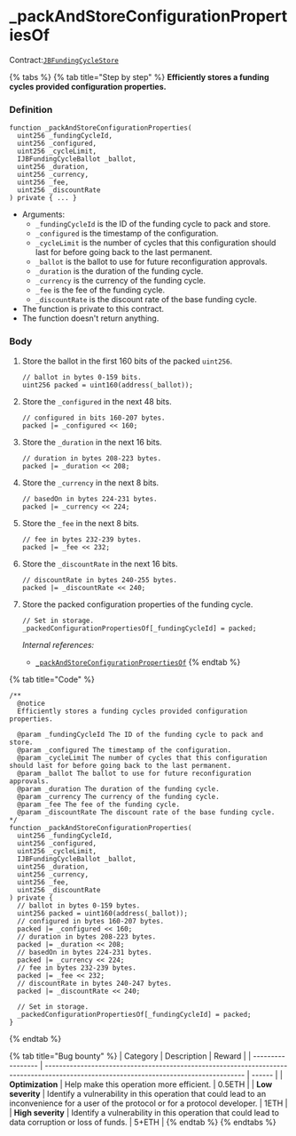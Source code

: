 # \_packAndStoreConfigurationPropertiesOf

Contract:[`JBFundingCycleStore`](../)​

{% tabs %}
{% tab title="Step by step" %}
**Efficiently stores a funding cycles provided configuration properties.**

### Definition

```solidity
function _packAndStoreConfigurationProperties(
  uint256 _fundingCycleId,
  uint256 _configured,
  uint256 _cycleLimit,
  IJBFundingCycleBallot _ballot,
  uint256 _duration,
  uint256 _currency,
  uint256 _fee,
  uint256 _discountRate
) private { ... }
```

* Arguments:
  * `_fundingCycleId` is the ID of the funding cycle to pack and store.
  * `_configured` is the timestamp of the configuration.
  * `_cycleLimit` is the number of cycles that this configuration should last for before going back to the last permanent.
  * `_ballot` is the ballot to use for future reconfiguration approvals.
  * `_duration` is the duration of the funding cycle.
  * `_currency` is the currency of the funding cycle.
  * `_fee` is the fee of the funding cycle.
  * `_discountRate` is the discount rate of the base funding cycle.
* The function is private to this contract.
* The function doesn't return anything.

### Body

1.  Store the ballot in the first 160 bits of the packed `uint256`.

    ```solidity
    // ballot in bytes 0-159 bits.
    uint256 packed = uint160(address(_ballot));
    ```
2.  Store the `_configured` in the next 48 bits.

    ```solidity
    // configured in bits 160-207 bytes.
    packed |= _configured << 160;
    ```
3.  Store the `_duration` in the next 16 bits.

    ```solidity
    // duration in bytes 208-223 bytes.
    packed |= _duration << 208;
    ```
4.  Store the `_currency` in the next 8 bits.

    ```solidity
    // basedOn in bytes 224-231 bytes.
    packed |= _currency << 224;
    ```
5.  Store the `_fee` in the next 8 bits.

    ```solidity
    // fee in bytes 232-239 bytes.
    packed |= _fee << 232;
    ```
6.  Store the `_discountRate` in the next 16 bits.

    ```solidity
    // discountRate in bytes 240-255 bytes.
    packed |= _discountRate << 240;
    ```
7.  Store the packed configuration properties of the funding cycle.

    ```solidity
    // Set in storage.
    _packedConfigurationPropertiesOf[_fundingCycleId] = packed;
    ```

    _Internal references:_

    * [`_packAndStoreConfigurationPropertiesOf`](../properties/\_packedconfigurationpropertiesof.md)
{% endtab %}

{% tab title="Code" %}
```solidity
/**
  @notice 
  Efficiently stores a funding cycles provided configuration properties.

  @param _fundingCycleId The ID of the funding cycle to pack and store.
  @param _configured The timestamp of the configuration.
  @param _cycleLimit The number of cycles that this configuration should last for before going back to the last permanent.
  @param _ballot The ballot to use for future reconfiguration approvals. 
  @param _duration The duration of the funding cycle.
  @param _currency The currency of the funding cycle.
  @param _fee The fee of the funding cycle.
  @param _discountRate The discount rate of the base funding cycle.
*/
function _packAndStoreConfigurationProperties(
  uint256 _fundingCycleId,
  uint256 _configured,
  uint256 _cycleLimit,
  IJBFundingCycleBallot _ballot,
  uint256 _duration,
  uint256 _currency,
  uint256 _fee,
  uint256 _discountRate
) private {
  // ballot in bytes 0-159 bytes.
  uint256 packed = uint160(address(_ballot));
  // configured in bytes 160-207 bytes.
  packed |= _configured << 160;
  // duration in bytes 208-223 bytes.
  packed |= _duration << 208;
  // basedOn in bytes 224-231 bytes.
  packed |= _currency << 224;
  // fee in bytes 232-239 bytes.
  packed |= _fee << 232;
  // discountRate in bytes 240-247 bytes.
  packed |= _discountRate << 240;

  // Set in storage.
  _packedConfigurationPropertiesOf[_fundingCycleId] = packed;
}
```
{% endtab %}

{% tab title="Bug bounty" %}
| Category          | Description                                                                                                                            | Reward |
| ----------------- | -------------------------------------------------------------------------------------------------------------------------------------- | ------ |
| **Optimization**  | Help make this operation more efficient.                                                                                               | 0.5ETH |
| **Low severity**  | Identify a vulnerability in this operation that could lead to an inconvenience for a user of the protocol or for a protocol developer. | 1ETH   |
| **High severity** | Identify a vulnerability in this operation that could lead to data corruption or loss of funds.                                        | 5+ETH  |
{% endtab %}
{% endtabs %}
